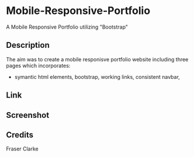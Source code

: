 # Mobile-Responsive-Portfolio
A Mobile Responsive Portfolio utilizing "Bootstrap" 

## Description

The aim was to create a mobile responisve portfolio website including three
pages which incorporates: 
* symantic html elements, bootstrap, working links, consistent navbar,

## Link

## Screenshot

##  Credits

Fraser Clarke 
